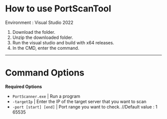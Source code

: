 # How to use PortScanTool

Environment : Visual Studio 2022

1. Download the folder.
2. Unzip the downloaded folder.
3. Run the visual studio and build with x64 releases.
4. In the CMD, enter the command.

--------------------------------------------------------

# Command Options
**Required Options**
  - `PortScanner.exe` | Run a program
  - `-targetIp` | Enter the IP of the target server that you want to scan
  - `-port [start] [end]` | Port range you want to check. //Default value : 1 65535
